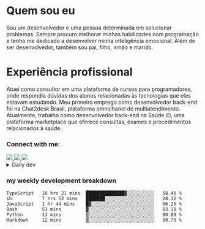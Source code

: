 # Quem sou eu
Sou um desenvolvedor e uma pessoa determinada em solucionar problemas. Sempre procuro melhorar minhas habilidades com programação e tenho me dedicado a desenvolver minha inteligência emocional. Além de ser desenvolvedor, também sou pai, filho, irmão e marido.

# Experiência profissional
Atuei como consultor em uma plataforma de cursos para programadores, onde respondia dúvidas dos alunos relacionadas às tecnologias que eles estavam estudando.
Meu primeiro emprego como desenvolvedor back-end foi na Chat2desk Brasil, plataforma omnichanel de multiatendimento.
Atualmente, trabalho como desenvolvedor back-end na Saúde iD, uma plataforma marketplace que oferece consultas, exames e procedimentos relacionados à saúde.

### Connect with me:
<a href="https://www.linkedin.com/in/theusmoreira" target="_blank" >
<img src="https://img.shields.io/badge/linkedin-%230077B5.svg?&style=for-the-badge&logo=linkedin&logoColor=white ">
</a>
<a href="https://www.instagram.com/matheus.s.moreira/" target="_blank">
<img src="https://img.shields.io/badge/instagram-%23E4405F.svg?&style=for-the-badge&logo=instagram&logoColor=white">
</a>
<a href="mailto:matheussm301@gmail.com"  target="_blank">
<img src="https://img.shields.io/badge/gmail-%23E4405F.svg?&style=for-the-badge&logo=gmail&logoColor=white">
</a>


<details>
  <summary>Daily dev </summary>
<p>
  <a href="https://app.daily.dev/matheussantos"><img src="https://github.com/matheus-santos-moreira/matheus-santos-moreira/blob/master/devcard.svg" width="200" alt="Matheus Santos's Dev Card"/></a>
 </p>
</details>

<h3>my weekly development breakdown</h3>

<!--START_SECTION:waka-->

```text
TypeScript   16 hrs 21 mins  ██████████████▓░░░░░░░░░░   58.46 %
sh           7 hrs 52 mins   ███████░░░░░░░░░░░░░░░░░░   28.12 %
JavaScript   1 hr 44 mins    █▓░░░░░░░░░░░░░░░░░░░░░░░   06.25 %
Bash         53 mins         ▓░░░░░░░░░░░░░░░░░░░░░░░░   03.18 %
Python       13 mins         ▒░░░░░░░░░░░░░░░░░░░░░░░░   00.80 %
Markdown     12 mins         ▒░░░░░░░░░░░░░░░░░░░░░░░░   00.73 %
```

<!--END_SECTION:waka-->
